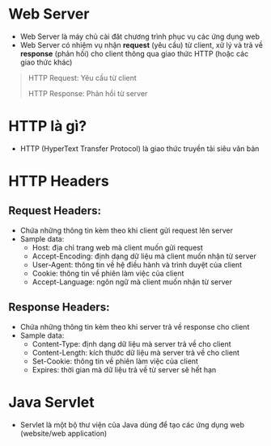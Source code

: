 # Web Server
- Web Server là máy chủ cài đăt chương trình phục vụ các ứng dụng web
- Web Server có nhiệm vụ nhận **request** (yêu cầu) từ client, xử lý và trả về **response** (phản hồi) cho client thông qua giao thức HTTP (hoặc các giao thức khác)
> HTTP Request: Yêu cầu từ client
> 
> HTTP Response: Phản hồi từ server

# HTTP là gì?
- HTTP (HyperText Transfer Protocol) là giao thức truyền tải siêu văn bản

# HTTP Headers 
## Request Headers:
- Chứa những thông tin kèm theo khi client gửi request lên server
- Sample data:
  - Host: địa chỉ trang web mà client muốn gửi request
  - Accept-Encoding: định dạng dữ liệu mà client muốn nhận từ server
  - User-Agent: thông tin về hệ điều hành và trình duyệt của client
  - Cookie: thông tin về phiên làm việc của client
  - Accept-Language: ngôn ngữ mà client muốn nhận từ server
## Response Headers:
- Chứa những thông tin kèm theo khi server trả về response cho client
- Sample data:
  - Content-Type: định dạng dữ liệu mà server trả về cho client
  - Content-Length: kích thước dữ liệu mà server trả về cho client
  - Set-Cookie: thông tin về phiên làm việc của client
  - Expires: thời gian mà dữ liệu trả về từ server sẽ hết hạn

# Java Servlet
- Servlet là một bộ thư viện của Java dùng để tạo các ứng dụng web (website/web application)